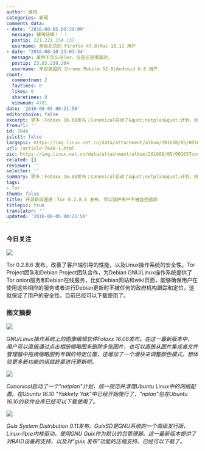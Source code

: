 ```yaml
---
author: 棣琦
categories: 新闻
comments_data:
- date: '2016-08-05 00:29:09'
  message: 棣琦好棒！！！
  postip: 221.221.154.137
  username: 来自北京的 Firefox 47.0|Mac 10.11 用户
- date: '2016-08-10 23:03:34'
  message: 虽然不怎么用Tor，但是还是很喜欢。
  postip: 23.83.238.204
  username: 来自美国的 Chrome Mobile 52.0|Android 6.0 用户
count:
  commentnum: 2
  favtimes: 0
  likes: 0
  sharetimes: 0
  viewnum: 4781
date: '2016-08-05 00:21:50'
editorchoice: false
excerpt: 更多：Fotoxx 16.08发布；Canonical启动了&quot;netplan&quot;计划，统一规范并清理Ubuntu Linux中的网络配置。
fromurl: ''
id: 7648
islctt: false
largepic: https://img.linux.net.cn/data/attachment/album/201608/05/001657cocwmu5a6555cuqc.jpg
url: /article-7648-1.html
pic: https://img.linux.net.cn/data/attachment/album/201608/05/001657cocwmu5a6555cuqc.jpg.thumb.jpg
related: []
reviewer: ''
selector: ''
summary: 更多：Fotoxx 16.08发布；Canonical启动了&quot;netplan&quot;计划，统一规范并清理Ubuntu Linux中的网络配置。
tags:
- Tor
thumb: false
title: 开源新闻速递：Tor 0.2.8.6 发布，可以保护用户不被监控追踪
titlepic: true
translator: ''
updated: '2016-08-05 00:21:50'
---
```


### 今日关注


![](/data/attachment/album/201608/05/001657cocwmu5a6555cuqc.jpg)


Tor 0.2.8.6 发布，改善了客户端引导的性能，以及Linux操作系统的安全性。Tor Project团队和Debian Project团队合作，为Debian GNU/Linux操作系统提供了Tor onion服务和Debian在线服务，比如Debian网站和wiki页面，能够确保用户在使用这些相应的服务或者进行Debian更新时不被任何的政府机构跟踪和定位，这就保证了用户的安全性。目前已经可以下载使用了。


### 图文摘要


![](/data/attachment/album/201608/05/001757kbk3ck6skelscls6.jpg)


*GNU/Linux操作系统上的图像编辑软件Fotoxx 16.08发布。在这一最新版本中，用户可以直接通过点击相册缩略图来删除多张图片，也可以直接从图片集或者文件管理器中拖拽缩略图到专辑的特定位置，还增加了一个滑块来调整颜色模式。想体验更多新功能的话就赶紧进行更新吧。*


![](/data/attachment/album/201608/05/001900dfrbr4514jjej5jm.jpg)


*Canonical启动了一个"netplan"计划，统一规范并清理Ubuntu Linux中的网络配置。在Ubuntu 16.10 "Yakkety Yak"中已经开始施行了，"nplan"包在Ubuntu 16.10的软件仓库已经可以下载使用了。*


![](/data/attachment/album/201608/05/002000b05q0ooot0d6oaka.jpg)


*Guix System Distribution 0.11发布。GuixSD是GNU系统的一个高级发行版，Linux-libre内核驱动，使用GNU Guix作为默认的包管理器。这一最新版本提供了对RAID设备的支持，以及对“guix 发布”功能的压缩支持。已经可以下载了。*